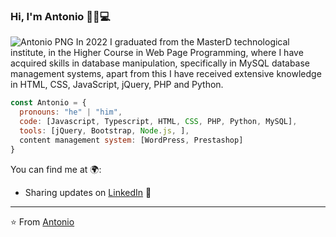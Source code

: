 ### Hi, I'm Antonio 👋🙂💻
![Antonio PNG](https://github.com/Herruzo/Herruzo/assets/87756664/5b7a8ac4-7b26-43f4-adbc-599f4758ed63)
In 2022 I graduated from the MasterD technological institute, in the Higher Course in Web Page Programming, where I have acquired skills in database manipulation, specifically in MySQL database management systems, apart from this I have received extensive knowledge in HTML, CSS, JavaScript, jQuery, PHP and Python.
```js
const Antonio = {
  pronouns: "he" | "him",
  code: [Javascript, Typescript, HTML, CSS, PHP, Python, MySQL],
  tools: [jQuery, Bootstrap, Node.js, ], 
  content management system: [WordPress, Prestashop]
}
```
You can find me at 🌍:
- Sharing updates on <a href="https://www.linkedin.com/in/ant-mata/">LinkedIn</a> 💼
---
⭐️ From [Antonio](https://github.com/Herruzo)
<!--
**Herruzo/Herruzo** is a ✨ _special_ ✨ repository because its `README.md` (this file) appears on your GitHub profile.

Here are some ideas to get you started:

- 🔭 I’m currently working on ...
- 🌱 I’m currently learning ...
- 👯 I’m looking to collaborate on ...
- 🤔 I’m looking for help with ...
- 💬 Ask me about ...
- 📫 How to reach me: ...
- 😄 Pronouns: ...
- ⚡ Fun fact: ...
-->

